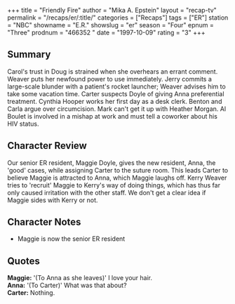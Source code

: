 +++
title = "Friendly Fire"
author = "Mika A. Epstein"
layout = "recap-tv"
permalink = "/recaps/er/:title/"
categories = ["Recaps"]
tags = ["ER"]
station = "NBC"
showname = "E.R."
showslug = "er"
season = "Four"
epnum = "Three"
prodnum = "466352  "
date = "1997-10-09"
rating = "3"
+++

## Summary  
  
Carol's trust in Doug is strained when she overhears an errant comment. Weaver puts her newfound power to use immediately. Jerry commits a large-scale blunder with a patient's rocket launcher; Weaver advises him to take some vacation time. Carter suspects Doyle of giving Anna preferential treatment. Cynthia Hooper works her first day as a desk clerk. Benton and Carla argue over circumcision. Mark can't get it up with Heather Morgan. Al Boulet is involved in a mishap at work and must tell a coworker about his HIV status.

## Character Review  
  
Our senior ER resident, Maggie Doyle, gives the new resident, Anna, the 'good' cases, while assigning Carter to the suture room. This leads Carter to believe Maggie is attracted to Anna, which Maggie laughs off. Kerry Weaver tries to 'recruit' Maggie to Kerry's way of doing things, which has thus far only caused irritation with the other staff. We don't get a clear idea if Maggie sides with Kerry or not.

## Character Notes  
  
* Maggie is now the senior ER resident

## Quotes  
  
**Maggie:** '(To Anna as she leaves)' I love your hair.  
**Anna:** '(To Carter)' What was that about?  
**Carter:** Nothing.